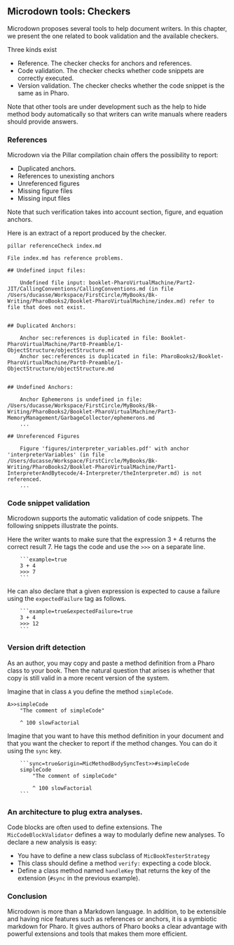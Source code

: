 ## Microdown tools: Checkers

Microdown proposes several tools to help document writers. In this chapter, we present the one related to
book validation and the available checkers. 

Three kinds exist
- Reference. The checker checks for anchors and references. 
- Code validation. The checker checks whether code snippets are correctly executed.
- Version validation. The checker checks whether the code snippet is the same as in Pharo.

Note that other tools are under development such as the help to hide method body automatically so that writers can write manuals where readers should provide answers.

### References

Microdown via the Pillar compilation chain offers the possibility to report:

- Duplicated anchors. 
- References to unexisting anchors
- Unreferenced figures
- Missing figure files
- Missing input files

Note that such verification takes into account section, figure, and equation anchors.

Here is an extract of a report produced by the checker. 

```
pillar referenceCheck index.md
```

```
File index.md has reference problems.

## Undefined input files:

	Undefined file input: booklet-PharoVirtualMachine/Part2-JIT/CallingConventions/CallingConventions.md (in file /Users/ducasse/Workspace/FirstCircle/MyBooks/Bk-Writing/PharoBooks2/Booklet-PharoVirtualMachine/index.md) refer to file that does not exist.


## Duplicated Anchors:

	Anchor sec:references is duplicated in file: Booklet-PharoVirtualMachine/Part0-Preamble/1-ObjectStructure/objectStructure.md
	Anchor sec:references is duplicated in file: PharoBooks2/Booklet-PharoVirtualMachine/Part0-Preamble/1-ObjectStructure/objectStructure.md


## Undefined Anchors:

	Anchor Ephemerons is undefined in file: /Users/ducasse/Workspace/FirstCircle/MyBooks/Bk-Writing/PharoBooks2/Booklet-PharoVirtualMachine/Part3-MemoryManagement/GarbageCollector/ephemerons.md
	...

## Unreferenced Figures

	Figure 'figures/interpreter_variables.pdf' with anchor 'interpreterVariables' (in file /Users/ducasse/Workspace/FirstCircle/MyBooks/Bk-Writing/PharoBooks2/Booklet-PharoVirtualMachine/Part1-InterpreterAndBytecode/4-Interpreter/theInterpreter.md) is not referenced.
	...
```

### Code snippet validation

Microdown supports the automatic validation of code snippets.
The following snippets illustrate the points. 

Here the writer wants to make sure that the expression 3 + 4 returns the correct result 7. He tags the code and use the `>>>` on a separate line. 

```
    ```example=true
	3 + 4 
	>>> 7
	```
```

He can also declare that a given expression is expected to cause a failure using the `expectedFailure` tag as follows.


```
	```example=true&expectedFailure=true
	3 + 4 
	>>> 12		
	```	
```

### Version drift detection

As an author, you may copy and paste a method definition from a Pharo class to your book.
Then the natural question that arises is whether that copy is still valid in a more recent version of the system. 

Imagine that in class `A` you define the method `simpleCode`.

```
A>>simpleCode
	"The comment of simpleCode"
	
	^ 100 slowFactorial
```

Imagine that you want to have this method definition in your document and that you want the checker to report if the method changes. You can do it using the `sync` key.

```
	```sync=true&origin=MicMethodBodySyncTest>>#simpleCode
	simpleCode
		"The comment of simpleCode"
	
		^ 100 slowFactorial
	```
```

### An architecture to plug extra analyses.

Code blocks are often used to define extensions. The `MicCodeBlockValidator` defines a way to modularly define new analyses. To declare a new analysis is easy:

- You have to define a new class subclass of `MicBookTesterStrategy`
- This class should define a method `verify:` expecting a code block. 
- Define a class method named `handleKey` that returns the key of the extension (`#sync` in the previous example). 


### Conclusion

Microdown is more than a Markdown language. In addition, to be extensible and having nice features such as references or anchors,  it is a symbiotic markdown for Pharo. It gives authors of Pharo books a clear advantage with powerful extensions and tools that makes them more efficient. 
	



	
	